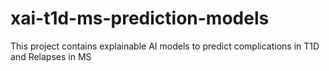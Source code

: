 # xai-t1d-ms-prediction-models
This project contains explainable AI models to predict complications in T1D and Relapses in MS 
